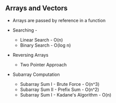 ## Arrays and Vectors

- Arrays are passed by reference in a function

- Searching -

  - Linear Search - O(n)
  - Binary Search - O(log n)

- Reversing Arrays

  - Two Pointer Approach

- Subarray Computation
  - Subarray Sum I - Brute Force - O(n^3)
  - Subarray Sum II - Prefix Sum - O(n^2)
  - Subarray Sum I - Kadane's Algorithm - O(n)
